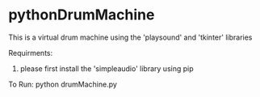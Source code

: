 # pythonDrumMachine

This is a virtual drum machine using the 'playsound' and 'tkinter' libraries

Requirments:
1. please first install the 'simpleaudio' library using pip

To Run:
python drumMachine.py

